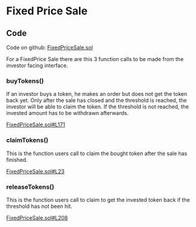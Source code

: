 # Fixed Price Sale

## Code

Code on github: [FixedPriceSale.sol](https://github.com/cryptonative-ch/mesa-smartcontracts/blob/main/contracts/sales/FixedPriceSale.sol)

For a FixedPrice Sale there are this 3 function calls to be made from the investor facing interface.

### buyTokens\(\)

If an investor buys a token, he makes an order but does not get the token back yet. Only after the sale has closed and the threshold is reached, the investor will be able to claim the token. If the threshold is not reached, the invested amount has to be withdrawn afterwards.

[FixedPriceSale.sol\#L171](https://github.com/cryptonative-ch/mesa-smartcontracts/blob/26a59272a7014c41dbb88616b9fa0736ef1a94b8/contracts/sales/FixedPriceSale.sol#L171)

### claimTokens\(\)

This is the function users call to claim the bought token after the sale has finished.

[FixedPriceSale.sol\#L23](https://github.com/cryptonative-ch/mesa-smartcontracts/blob/26a59272a7014c41dbb88616b9fa0736ef1a94b8/contracts/sales/FixedPriceSale.sol#L23)

### releaseTokens\(\)

This is the function users call to claim to get the invested token back if the threshold has not been hit.

[FixedPriceSale.sol\#L208](https://github.com/cryptonative-ch/mesa-smartcontracts/blob/26a59272a7014c41dbb88616b9fa0736ef1a94b8/contracts/sales/FixedPriceSale.sol#L208)

